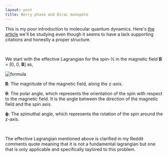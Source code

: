 ```yaml
---
layout: post
title: Berry phase and Dirac monopole
---
```


This is my poor introduction to molecular quantum dynamics. Here's [the article][article] we'll be studying even though it seems to have a lack supporting citations and honestly a proper structure.


<br>


We start with the effective Lagrangian for the spin-½ in the magnetic field __B__ = [0, 0, __B__] as,

![formula](/myblog/images/lagrangian.png)

__B__: The magnitude of the magnetic field, along the z-axis.

__θ__: The polar angle, which represents the orientation of the spin with respect to the magnetic field. It is the angle between the direction of the magnetic field and the spin axis.

__ϕ__: The azimuthal angle, which represents the rotation of the spin around the z-axis.

<br>

The effective Lagrangian mentioned above is clarified in my Reddit comments quote meaning that it is not a fundamental lagrangian but one that is only applicable and specifically taylored to this problem.

















[article]: https://www.qipe.t.u-tokyo.ac.jp/lec_2021a_cond/2021_10_14_2.pdf